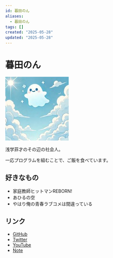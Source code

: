 ```yaml
---
id: 暮田のん
aliases:
  - 暮田のん
tags: []
created: "2025-05-28"
updated: "2025-05-28"
---
```


# 暮田のん

![KuretaNone](res/KuretaNone_200x200.jpg)

浅学菲才のその辺の社会人。

一応プログラムを組むことで、ご飯を食べています。

## 好きなもの

- 家庭教師ヒットマンREBORN!
- あひるの空
- やはり俺の青春ラブコメは間違っている

## リンク

- [GitHub](https://github.com/KuretaNone)
- [Twitter](https://twitter.com/KuretaNone)
- [YouTube](https://www.youtube.com/@KuretaNone)
- [Note](https://note.com/kuretanone)
